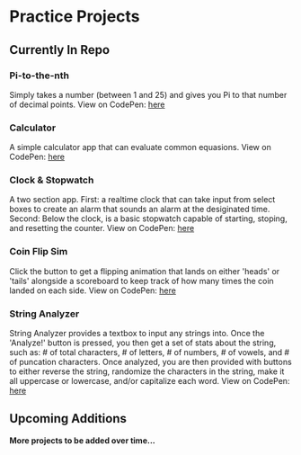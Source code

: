 # Practice Projects

## Currently In Repo

### Pi-to-the-nth
Simply takes a number (between 1 and 25) and gives you Pi to that number of decimal points.
View on CodePen: [here](https://codepen.io/mikallwilsonn/pen/YEeJjY)
  

### Calculator
A simple calculator app that can evaluate common equasions.
View on CodePen: [here](https://codepen.io/mikallwilsonn/pen/WXMagB)
  

### Clock & Stopwatch
A two section app. First: a realtime clock that can take input from select boxes to create an alarm that sounds an alarm at the desiginated time. Second: Below the clock, is a basic stopwatch capable of starting, stoping, and resetting the counter.
View on CodePen: [here](https://codepen.io/mikallwilsonn/pen/xPYyer)
  

### Coin Flip Sim
Click the button to get a flipping animation that lands on either 'heads' or 'tails' alongside a scoreboard to keep track of how many times the coin landed on each side.
View on CodePen: [here](https://codepen.io/mikallwilsonn/pen/mqXzaj)
  

### String Analyzer
String Analyzer provides a textbox to input any strings into. Once the 'Analyze!' button is pressed, you then get a set of stats about the string, such as: # of total characters, # of letters, # of numbers, # of vowels, and # of puncation characters. Once analyzed, you are then provided with buttons to either reverse the string, randomize the characters in the string, make it all uppercase or lowercase, and/or capitalize each word.
View on CodePen: [here](https://codepen.io/mikallwilsonn/pen/xPYyQq)
  


## Upcoming Additions
**More projects to be added over time...**